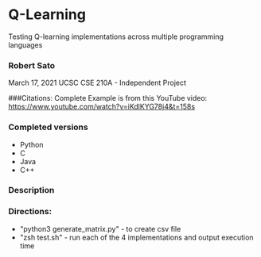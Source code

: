 # Q-Learning
Testing Q-learning implementations across multiple programming languages

### Robert Sato
March 17, 2021
UCSC
CSE 210A - Independent Project

###Citations:
Complete Example is from this YouTube video:
https://www.youtube.com/watch?v=iKdlKYG78j4&t=158s

### Completed versions
- Python
- C
- Java
- C++

### Description
### Directions:
- "python3 generate_matrix.py" - to create csv file
- "zsh test.sh" - run each of the 4 implementations and output execution time

